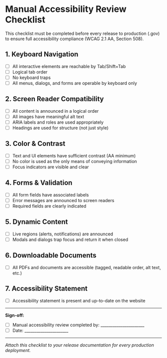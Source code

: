# Manual Accessibility Review Checklist

This checklist must be completed before every release to production (.gov) to ensure full accessibility compliance (WCAG 2.1 AA, Section 508).

## 1. Keyboard Navigation
- [ ] All interactive elements are reachable by Tab/Shift+Tab
- [ ] Logical tab order
- [ ] No keyboard traps
- [ ] All menus, dialogs, and forms are operable by keyboard only

## 2. Screen Reader Compatibility
- [ ] All content is announced in a logical order
- [ ] All images have meaningful alt text
- [ ] ARIA labels and roles are used appropriately
- [ ] Headings are used for structure (not just style)

## 3. Color & Contrast
- [ ] Text and UI elements have sufficient contrast (AA minimum)
- [ ] No color is used as the only means of conveying information
- [ ] Focus indicators are visible and clear

## 4. Forms & Validation
- [ ] All form fields have associated labels
- [ ] Error messages are announced to screen readers
- [ ] Required fields are clearly indicated

## 5. Dynamic Content
- [ ] Live regions (alerts, notifications) are announced
- [ ] Modals and dialogs trap focus and return it when closed

## 6. Downloadable Documents
- [ ] All PDFs and documents are accessible (tagged, readable order, alt text, etc.)

## 7. Accessibility Statement
- [ ] Accessibility statement is present and up-to-date on the website

---

**Sign-off:**
- [ ] Manual accessibility review completed by: ______________________
- [ ] Date: ______________________

---

*Attach this checklist to your release documentation for every production deployment.*
